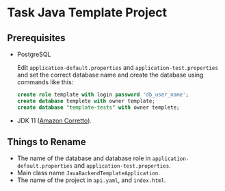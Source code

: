 # Task Java Template Project

## Prerequisites

* PostgreSQL

  Edit `application-default.properties` and `application-test.properties` and set the correct database name and create
  the database using commands like this:
    ```sql
    create role template with login password 'db_user_name';
    create database templete with owner template;
    create database "template-tests" with owner templete;
    ```

* JDK 11 ([Amazon Corretto](https://docs.aws.amazon.com/corretto/latest/corretto-11-ug/downloads-list.html)).

## Things to Rename

* The name of the database and database role in `application-default.properties` and `application-test.properties`.
* Main class name `JavaBackendTemplateApplication`.
* The name of the project in `api.yaml`, and `index.html`.



